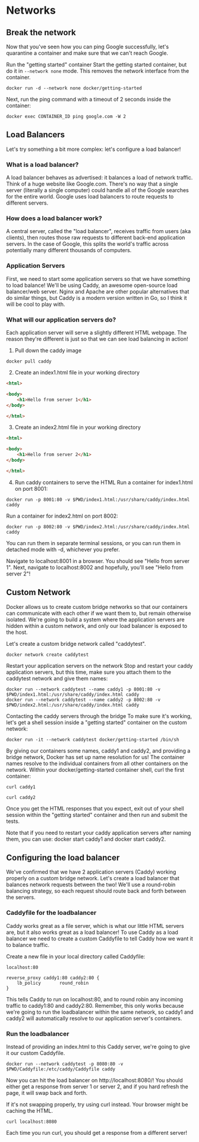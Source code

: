 # Networks

## Break the network
Now that you've seen how you can ping Google successfully, let's quarantine a container and make sure that we can't reach Google.

Run the "getting started" container
Start the getting started container, but do it in `--network none` mode. This removes the network interface from the container.

```shell
docker run -d --network none docker/getting-started
```

Next, run the ping command with a timeout of 2 seconds inside the container:

```shell
docker exec CONTAINER_ID ping google.com -W 2
```

## Load Balancers
Let's try something a bit more complex: let's configure a load balancer!

### What is a load balancer?
A load balancer behaves as advertised: it balances a load of network traffic. Think of a huge website like Google.com. There's no way that a single server (literally a single computer) could handle all of the Google searches for the entire world. Google uses load balancers to route requests to different servers.

### How does a load balancer work?
A central server, called the "load balancer", receives traffic from users (aka clients), then routes those raw requests to different back-end application servers. In the case of Google, this splits the world's traffic across potentially many different thousands of computers.

### Application Servers
First, we need to start some application servers so that we have something to load balance! We'll be using Caddy, an awesome open-source load balancer/web server. Nginx and Apache are other popular alternatives that do similar things, but Caddy is a modern version written in Go, so I think it will be cool to play with.

### What will our application servers do?
Each application server will serve a slightly different HTML webpage. The reason they're different is just so that we can see load balancing in action!

1. Pull down the caddy image

```shell
docker pull caddy
```

2.  Create an index1.html file in your working directory

```html
<html>

<body>
    <h1>Hello from server 1</h1>
</body>

</html>
```

3. Create an index2.html file in your working directory

```html
<html>

<body>
    <h1>Hello from server 2</h1>
</body>

</html>
```

4. Run caddy containers to serve the HTML
Run a container for index1.html on port 8001:

```shell
docker run -p 8001:80 -v $PWD/index1.html:/usr/share/caddy/index.html caddy
```

Run a container for index2.html on port 8002:

```shell
docker run -p 8002:80 -v $PWD/index2.html:/usr/share/caddy/index.html caddy
```

You can run them in separate terminal sessions, or you can run them in detached mode with -d, whichever you prefer.

Navigate to localhost:8001 in a browser. You should see "Hello from server 1". Next, navigate to localhost:8002 and hopefully, you'll see "Hello from server 2"!

## Custom Network

Docker allows us to create custom bridge networks so that our containers can communicate with each other if we want them to, but remain otherwise isolated. We're going to build a system where the application servers are hidden within a custom network, and only our load balancer is exposed to the host.

Let's create a custom bridge network called "caddytest".

```shell
docker network create caddytest
```

Restart your application servers on the network
Stop and restart your caddy application servers, but this time, make sure you attach them to the caddytest network and give them names:

```shell
docker run --network caddytest --name caddy1 -p 8001:80 -v $PWD/index1.html:/usr/share/caddy/index.html caddy
docker run --network caddytest --name caddy2 -p 8002:80 -v $PWD/index2.html:/usr/share/caddy/index.html caddy
```

Contacting the caddy servers through the bridge
To make sure it's working, let's get a shell session inside a "getting started" container on the custom network:

```shell
docker run -it --network caddytest docker/getting-started /bin/sh
```

By giving our containers some names, caddy1 and caddy2, and providing a bridge network, Docker has set up name resolution for us! The container names resolve to the individual containers from all other containers on the network. Within your docker/getting-started container shell, curl the first container:

```shell
curl caddy1
```

```shell
curl caddy2
```

Once you get the HTML responses that you expect, exit out of your shell session within the "getting started" container and then run and submit the tests.

Note that if you need to restart your caddy application servers after naming them, you can use: docker start caddy1 and docker start caddy2.

## Configuring the load balancer
We've confirmed that we have 2 application servers (Caddy) working properly on a custom bridge network. Let's create a load balancer that balances network requests between the two! We'll use a round-robin balancing strategy, so each request should route back and forth between the servers.

### Caddyfile for the loadbalancer
Caddy works great as a file server, which is what our little HTML servers are, but it also works great as a load balancer! To use Caddy as a load balancer we need to create a custom Caddyfile to tell Caddy how we want it to balance traffic.

Create a new file in your local directory called Caddyfile:

```
localhost:80

reverse_proxy caddy1:80 caddy2:80 {
	lb_policy       round_robin
}
```

This tells Caddy to run on localhost:80, and to round robin any incoming traffic to caddy1:80 and caddy2:80. Remember, this only works because we're going to run the loadbalancer within the same network, so caddy1 and caddy2 will automatically resolve to our application server's containers.

### Run the loadbalancer
Instead of providing an index.html to this Caddy server, we're going to give it our custom Caddyfile.

```shell
docker run --network caddytest -p 8080:80 -v $PWD/Caddyfile:/etc/caddy/Caddyfile caddy
```

Now you can hit the load balancer on http://localhost:8080/! You should either get a response from server 1 or server 2, and if you hard refresh the page, it will swap back and forth.

If it's not swapping properly, try using curl instead. Your browser might be caching the HTML.

```shell
curl localhost:8080
```

Each time you run curl, you should get a response from a different server!